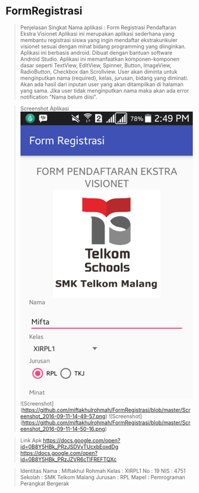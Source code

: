 # FormRegistrasi

  > Penjelasan Singkat 
Nama aplikasi : Form Registrasi Pendaftaran Ekstra Visionet
  Aplikasi ini merupakan aplikasi sederhana yang membantu registrasi siswa yang ingin mendaftar ekstrakurikuler visionet sesuai dengan minat bidang
  programming yang diinginkan. Aplikasi ini berbasis android. Dibuat dengan bantuan software Android Studio. Aplikasi ini memanfaatkan komponen-komponen
  dasar seperti TextView, EditView, Spinner, Button, ImageView, RadioButton, Checkbox dan Scrollview. User akan diminta untuk menginputkan nama (required), kelas, jurusan,
  bidang yang diminati. Akan ada hasil dari inputan user yang akan ditampilkan di halaman yang sama. Jika user tidak menginputkan nama maka akan ada error 
  notification "Nama belum diisi".
  
  > Screenshot Aplikasi </br>
    ![Screenshot](https://github.com/miftakhulrohmah/FormRegistrasi/blob/master/Screenshot_2016-09-11-14-49-52.png)
    ![Screenshot] (https://github.com/miftakhulrohmah/FormRegistrasi/blob/master/Screenshot_2016-09-11-14-49-57.png)
    ![Screenshot] (https://github.com/miftakhulrohmah/FormRegistrasi/blob/master/Screenshot_2016-09-11-14-50-16.png)
    
  >Link Apk
https://docs.google.com/open?id=0B8Y5HBk_PRzJSDVvTUcxbEoxdDg
https://docs.google.com/open?id=0B8Y5HBk_PRzJZVR6cTlFREFTQXc

  >Identitas
Nama    : Miftakhul Rohmah
Kelas   : XIRPL1
No      : 19
NIS     : 4751
Sekolah : SMK Telkom Malang
Jurusan : RPL
Mapel   : Pemrograman Perangkat Bergerak
